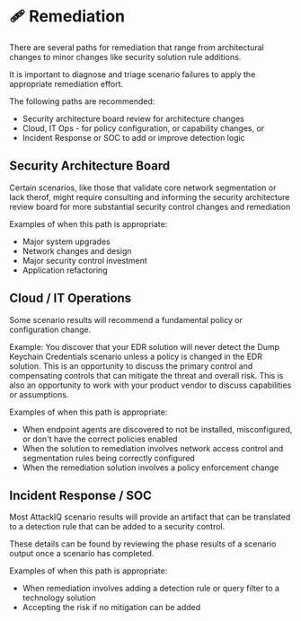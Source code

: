 # 🩹 Remediation

There are several paths for remediation that range from architectural changes to minor changes like security solution rule additions.

It is important to diagnose and triage scenario failures to apply the appropriate remediation effort.

The following paths are recommended:

- Security architecture board review for architecture changes
- Cloud, IT Ops - for policy configuration, or capability changes, or
- Incident Response or SOC to add or improve detection logic

## Security Architecture Board

Certain scenarios, like those that validate core network segmentation or lack therof, might require consulting and informing the security architecture review board for more substantial security control changes and remediation

Examples of when this path is appropriate:

- Major system upgrades
- Network changes and design
- Major security control investment
- Application refactoring

## Cloud / IT Operations

Some scenario results will recommend a fundamental policy or configuration change.

Example: You discover that your EDR solution will never detect the Dump Keychain Credentials scenario unless a policy is changed in the EDR solution. This is an opportunity to discuss the primary control and compensating controls that can mitigate the threat and overall risk. This is also an opportunity to work with your product vendor to discuss capabilities or assumptions.

Examples of when this path is appropriate:

- When endpoint agents are discovered to not be installed, misconfigured, or don't have the correct policies enabled
- When the solution to remediation involves network access control and segmentation rules being correctly configured
- When the remediation solution involves a policy enforcement change

## Incident Response / SOC

Most AttackIQ scenario results will provide an artifact that can be translated to a detection rule that can be added to a security control.

These details can be found by reviewing the phase results of a scenario output once a scenario has completed.

Examples of when this path is appropriate:

- When remediation involves adding a detection rule or query filter to a technology solution
- Accepting the risk if no mitigation can be added